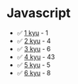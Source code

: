 # Javascript
* :white_check_mark: [1 kyu](/codewars/solutions/javascript/1%20kyu) - 1
* :white_check_mark: [2 kyu](/codewars/solutions/javascript/2%20kyu) - 4
* :white_check_mark: [3 kyu](/codewars/solutions/javascript/3%20kyu) - 6
* :white_check_mark: [4 kyu](/codewars/solutions/javascript/4%20kyu) - 43
* :white_check_mark: [5 kyu](/codewars/solutions/javascript/5%20kyu) - 5
* :white_check_mark: [6 kyu](/codewars/solutions/javascript/6%20kyu) - 8